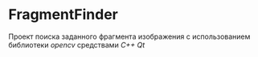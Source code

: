 FragmentFinder
==============

Проект поиска заданного фрагмента изображения с использованием библиотеки *opencv* средствами *C++* *Qt*
